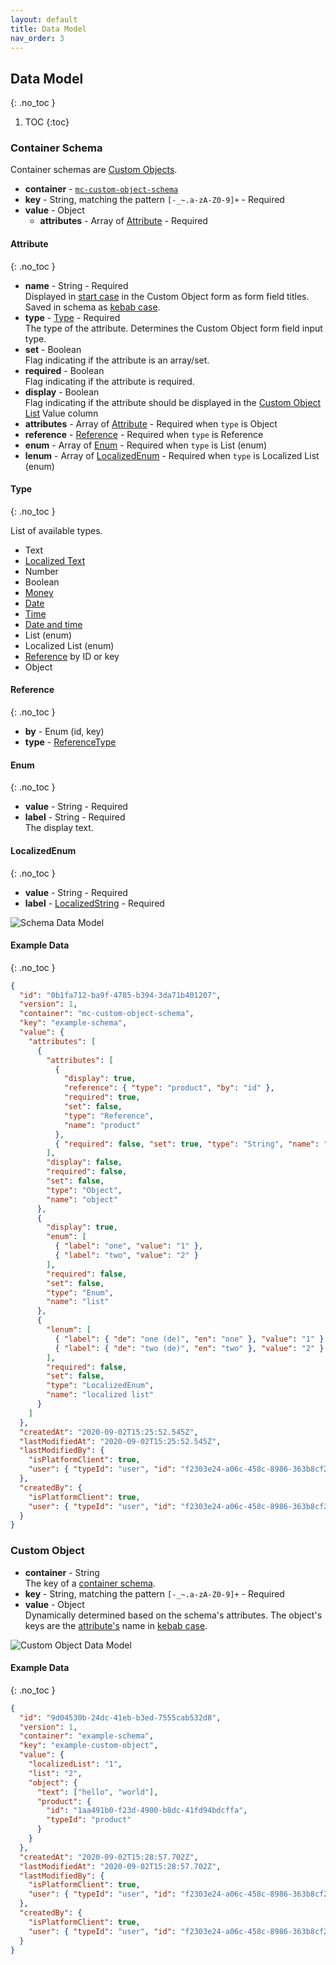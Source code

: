 ```yaml
---
layout: default
title: Data Model
nav_order: 3
---
```


<!--prettier-ignore-start-->
## Data Model
{: .no_toc }

1. TOC 
{:toc}

<!--prettier-ignore-end-->

### Container Schema

Container schemas are
[Custom Objects](https://docs.commercetools.com/http-api-projects-custom-objects).

- **container** -
  [`mc-custom-object-schema`](https://github.com/commercetools/commercetools-mc-custom-objects-starter/blob/89382c773b420756f55f06a583baf6d6e18f1597/src/constants.js#L7)
- **key** - String, matching the pattern `[-_~.a-zA-Z0-9]+` - Required
- **value** - Object
  - **attributes** - Array of [Attribute](#attribute) - Required

<!--prettier-ignore-start-->
#### Attribute
{: .no_toc }
<!--prettier-ignore-end-->

- **name** - String - Required\
  Displayed in [start case](https://lodash.com/docs/4.17.15#startCase) in the Custom
  Object form as form field titles. Saved in schema as [kebab case](https://lodash.com/docs/4.17.15#kebabCase).
- **type** - [Type](#type) - Required\
  The type of the attribute. Determines the Custom Object form field input type.
- **set** - Boolean\
  Flag indicating if the attribute is an array/set.
- **required** - Boolean\
  Flag indicating if the attribute is required.
- **display** - Boolean\
  Flag indicating if the attribute should be displayed in the [Custom Object List](#custom-object-list)
  Value column
- **attributes** - Array of [Attribute](#attribute) - Required when `type` is
  Object
- **reference** - [Reference](#reference) - Required when `type` is Reference
- **enum** - Array of [Enum](#enum) - Required when `type` is List (enum)
- **lenum** - Array of [LocalizedEnum](#localizedenum) - Required when `type` is
  Localized List (enum)

<!--prettier-ignore-start-->
#### Type
{: .no_toc }
<!--prettier-ignore-end-->

List of available types.

- Text
- [Localized Text](https://docs.commercetools.com/http-api-types#localizedstring)
- Number
- Boolean
- [Money](https://docs.commercetools.com/http-api-types#money)
- [Date](https://docs.commercetools.com/http-api-types#date)
- [Time](https://docs.commercetools.com/http-api-types#time)
- [Date and time](https://docs.commercetools.com/http-api-types#datetime)
- List (enum)
- Localized List (enum)
- [Reference](https://docs.commercetools.com/http-api-types#resourceidentifier)
  by ID or key
- Object

<!--prettier-ignore-start-->
#### Reference
{: .no_toc }
<!--prettier-ignore-end-->

- **by** - Enum (id, key)
- **type** -
  [ReferenceType](https://docs.commercetools.com/http-api-types#referencetype)

<!--prettier-ignore-start-->
#### Enum
{: .no_toc }
<!--prettier-ignore-end-->

- **value** - String - Required
- **label** - String - Required\
  The display text.

<!--prettier-ignore-start-->
#### LocalizedEnum
{: .no_toc }
<!--prettier-ignore-end-->

- **value** - String - Required
- **label** -
  [LocalizedString](https://docs.commercetools.com/http-api-types#localizedstring) -
  Required

![Schema Data Model](assets/schema-data-model.png)

<!--prettier-ignore-start-->
#### Example Data
{: .no_toc }
<!--prettier-ignore-end-->

```json
{
  "id": "0b1fa712-ba9f-4785-b394-3da71b401207",
  "version": 1,
  "container": "mc-custom-object-schema",
  "key": "example-schema",
  "value": {
    "attributes": [
      {
        "attributes": [
          {
            "display": true,
            "reference": { "type": "product", "by": "id" },
            "required": true,
            "set": false,
            "type": "Reference",
            "name": "product"
          },
          { "required": false, "set": true, "type": "String", "name": "text" }
        ],
        "display": false,
        "required": false,
        "set": false,
        "type": "Object",
        "name": "object"
      },
      {
        "display": true,
        "enum": [
          { "label": "one", "value": "1" },
          { "label": "two", "value": "2" }
        ],
        "required": false,
        "set": false,
        "type": "Enum",
        "name": "list"
      },
      {
        "lenum": [
          { "label": { "de": "one (de)", "en": "one" }, "value": "1" },
          { "label": { "de": "two (de)", "en": "two" }, "value": "2" }
        ],
        "required": false,
        "set": false,
        "type": "LocalizedEnum",
        "name": "localized list"
      }
    ]
  },
  "createdAt": "2020-09-02T15:25:52.545Z",
  "lastModifiedAt": "2020-09-02T15:25:52.545Z",
  "lastModifiedBy": {
    "isPlatformClient": true,
    "user": { "typeId": "user", "id": "f2303e24-a06c-458c-8986-363b8cf208c4" }
  },
  "createdBy": {
    "isPlatformClient": true,
    "user": { "typeId": "user", "id": "f2303e24-a06c-458c-8986-363b8cf208c4" }
  }
}
```

### Custom Object

- **container** - String\
  The key of a [container schema](#container-schema).
- **key** - String, matching the pattern `[-_~.a-zA-Z0-9]+` - Required
- **value** - Object\
  Dynamically determined based on the schema's attributes. The object's keys are
  the [attribute's](#attribute) name in [kebab case](https://lodash.com/docs/4.17.15#kebabCase).

![Custom Object Data Model](assets/custom-object-data-model.png)

<!--prettier-ignore-start-->
#### Example Data
{: .no_toc }
<!--prettier-ignore-end-->

```json
{
  "id": "9d04530b-24dc-41eb-b3ed-7555cab532d8",
  "version": 1,
  "container": "example-schema",
  "key": "example-custom-object",
  "value": {
    "localizedList": "1",
    "list": "2",
    "object": {
      "text": ["hello", "world"],
      "product": {
        "id": "1aa491b0-f23d-4900-b8dc-41fd94bdcffa",
        "typeId": "product"
      }
    }
  },
  "createdAt": "2020-09-02T15:28:57.702Z",
  "lastModifiedAt": "2020-09-02T15:28:57.702Z",
  "lastModifiedBy": {
    "isPlatformClient": true,
    "user": { "typeId": "user", "id": "f2303e24-a06c-458c-8986-363b8cf208c4" }
  },
  "createdBy": {
    "isPlatformClient": true,
    "user": { "typeId": "user", "id": "f2303e24-a06c-458c-8986-363b8cf208c4" }
  }
}
```
